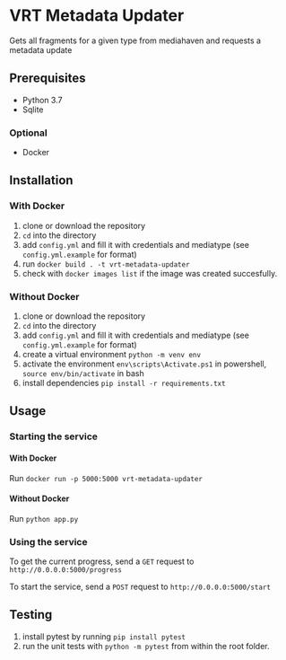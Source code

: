 # VRT Metadata Updater

Gets all fragments for a given type from mediahaven and requests a metadata update

## Prerequisites

- Python 3.7
- Sqlite

### Optional

- Docker

## Installation

### With Docker
1. clone or download the repository
2. `cd` into the directory
3. add `config.yml` and fill it with credentials and mediatype (see `config.yml.example` for format)
4. run `docker build . -t vrt-metadata-updater`
5. check with `docker images list` if the image was created succesfully.

### Without Docker
1. clone or download the repository
2. `cd` into the directory
3. add `config.yml` and fill it with credentials and mediatype (see `config.yml.example` for format)
4. create a virtual environment `python -m venv env`
5. activate the environment `env\scripts\Activate.ps1` in powershell, `source env/bin/activate` in bash
6. install dependencies `pip install -r requirements.txt`

## Usage

### Starting the service

#### With Docker

Run `docker run -p 5000:5000 vrt-metadata-updater`

#### Without Docker

Run `python app.py`

### Using the service

To get the current progress, send a `GET` request to `http://0.0.0.0:5000/progress`

To start the service, send a `POST` request to `http://0.0.0.0:5000/start`

## Testing

1. install pytest by running `pip install pytest`
2. run the unit tests with `python -m pytest` from within the root folder.
